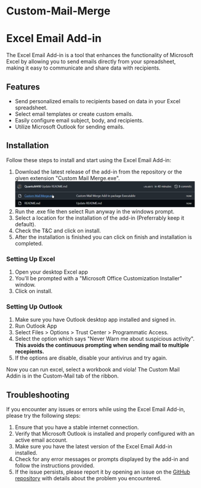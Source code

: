 # Custom-Mail-Merge

# Excel Email Add-in

The Excel Email Add-in is a tool that enhances the functionality of Microsoft Excel by allowing you to send emails directly from your spreadsheet, making it easy to communicate and share data with recipients.

## Features

- Send personalized emails to recipients based on data in your Excel spreadsheet.
- Select email templates or create custom emails.
- Easily configure email subject, body, and recipients.
- Utilize Microsoft Outlook for sending emails.

## Installation

Follow these steps to install and start using the Excel Email Add-in:

1. Download the latest release of the add-in from the repository or the given extension "Custom Mail Merge.exe".
   ![Image](src-images/2023-07-08%2020_51_00-Media%20Player.png)
3. Run the .exe file then select Run anyway in the windows prompt.
4. Select a location for the installation of the add-in (Preferrably keep it default).
5. Check the T&C and click on install.
6. After the installation is finished you can click on finish and installation is completed.
   
### Setting Up Excel
1. Open your desktop Excel app
2. You'll be prompted with a "Microsoft Office Customization Installer" window.
3. Click on install.
   
### Setting Up Outlook
1. Make sure you have Outlook desktop app installed and signed in.
2. Run Outlook App
3. Select Files > Options > Trust Center > Programmatic Access.
5. Select the option which says "Never Warn me about suspicious activity". **This avoids the continuous prompting when sending mail to multiple recepients.**
6. If the options are disable, disable your antivirus and try again.

  Now you can run excel, select a workbook and viola! The Custom Mail Addin is in the Custom-Mail tab of the ribbon.

## Troubleshooting

If you encounter any issues or errors while using the Excel Email Add-in, please try the following steps:

1. Ensure that you have a stable internet connection.
2. Verify that Microsoft Outlook is installed and properly configured with an active email account.
3. Make sure you have the latest version of the Excel Email Add-in installed.
4. Check for any error messages or prompts displayed by the add-in and follow the instructions provided.
5. If the issue persists, please report it by opening an issue on the [GitHub repository](https://github.com/QuantuM410/excel-mail-addin/issues) with details about the problem you encountered.

